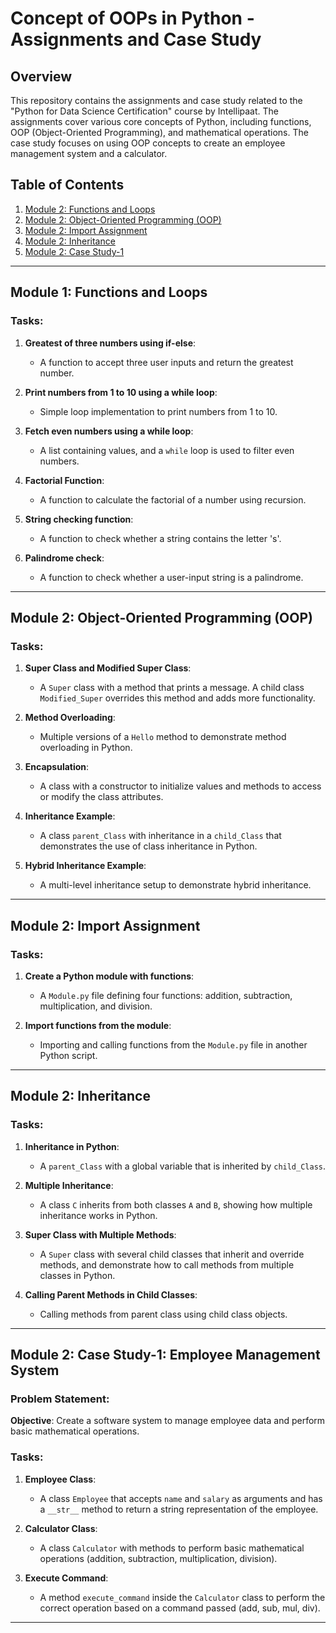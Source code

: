 # Concept of OOPs in Python - Assignments and Case Study

## Overview

This repository contains the assignments and case study related to the "Python for Data Science Certification" course by Intellipaat. The assignments cover various core concepts of Python, including functions, OOP (Object-Oriented Programming), and mathematical operations. The case study focuses on using OOP concepts to create an employee management system and a calculator.

## Table of Contents

1. [Module 2: Functions and Loops](#module-1-functions-and-loops)
2. [Module 2: Object-Oriented Programming (OOP)](#module-2-object-oriented-programming-oop)
3. [Module 2: Import Assignment](#module-2-import-assignment)
4. [Module 2: Inheritance](#module-2-inheritance)
5. [Module 2: Case Study-1](#module-2-case-study-1)

---

## Module 1: Functions and Loops

### Tasks:
1. **Greatest of three numbers using if-else**:
   - A function to accept three user inputs and return the greatest number.
   
2. **Print numbers from 1 to 10 using a while loop**:
   - Simple loop implementation to print numbers from 1 to 10.

3. **Fetch even numbers using a while loop**:
   - A list containing values, and a `while` loop is used to filter even numbers.

4. **Factorial Function**:
   - A function to calculate the factorial of a number using recursion.

5. **String checking function**:
   - A function to check whether a string contains the letter 's'.

6. **Palindrome check**:
   - A function to check whether a user-input string is a palindrome.

---

## Module 2: Object-Oriented Programming (OOP)

### Tasks:
1. **Super Class and Modified Super Class**:
   - A `Super` class with a method that prints a message. A child class `Modified_Super` overrides this method and adds more functionality.

2. **Method Overloading**:
   - Multiple versions of a `Hello` method to demonstrate method overloading in Python.

3. **Encapsulation**:
   - A class with a constructor to initialize values and methods to access or modify the class attributes.

4. **Inheritance Example**:
   - A class `parent_Class` with inheritance in a `child_Class` that demonstrates the use of class inheritance in Python.

5. **Hybrid Inheritance Example**:
   - A multi-level inheritance setup to demonstrate hybrid inheritance.

---

## Module 2: Import Assignment

### Tasks:
1. **Create a Python module with functions**:
   - A `Module.py` file defining four functions: addition, subtraction, multiplication, and division.

2. **Import functions from the module**:
   - Importing and calling functions from the `Module.py` file in another Python script.

---

## Module 2: Inheritance

### Tasks:
1. **Inheritance in Python**:
   - A `parent_Class` with a global variable that is inherited by `child_Class`.
   
2. **Multiple Inheritance**:
   - A class `C` inherits from both classes `A` and `B`, showing how multiple inheritance works in Python.

3. **Super Class with Multiple Methods**:
   - A `Super` class with several child classes that inherit and override methods, and demonstrate how to call methods from multiple classes in Python.

4. **Calling Parent Methods in Child Classes**:
   - Calling methods from parent class using child class objects.

---

## Module 2: Case Study-1: Employee Management System

### Problem Statement:
**Objective**: Create a software system to manage employee data and perform basic mathematical operations.
  
### Tasks:
1. **Employee Class**:
   - A class `Employee` that accepts `name` and `salary` as arguments and has a `__str__` method to return a string representation of the employee.

2. **Calculator Class**:
   - A class `Calculator` with methods to perform basic mathematical operations (addition, subtraction, multiplication, division). 

3. **Execute Command**:
   - A method `execute_command` inside the `Calculator` class to perform the correct operation based on a command passed (add, sub, mul, div).

---


